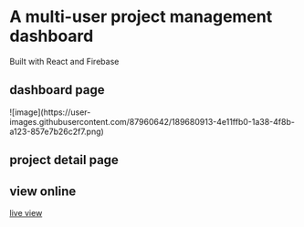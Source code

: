 # A multi-user project management dashboard
<p>Built with React and Firebase</p>
<h2>dashboard page</h2>
![image](https://user-images.githubusercontent.com/87960642/189680913-4e11ffb0-1a38-4f8b-a123-857e7b26c2f7.png)

<h2>project detail page</h2>

<h2>view online</h2>
<a href='https://cheeter-s-dashboard.web.app/'>live view</a>
